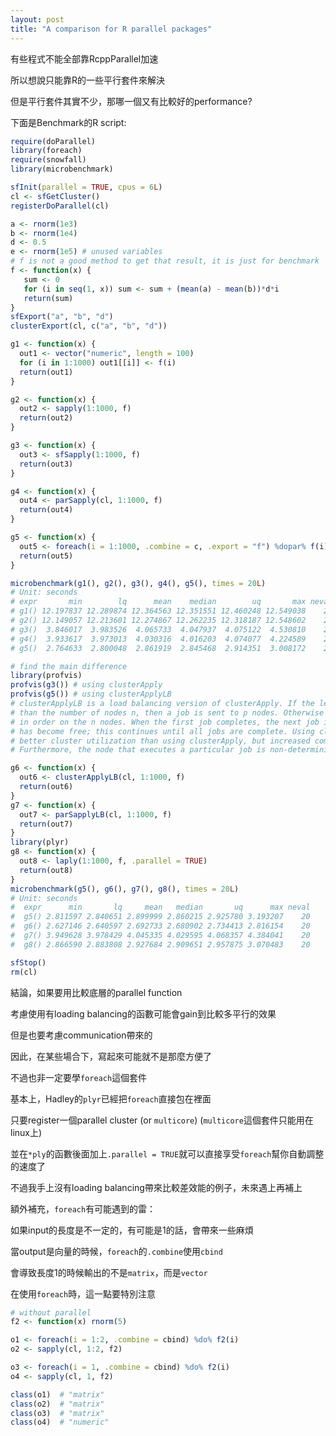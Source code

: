 ```yaml
---
layout: post
title: "A comparison for R parallel packages"
---
```


有些程式不能全部靠RcppParallel加速

所以想說只能靠R的一些平行套件來解決

但是平行套件其實不少，那哪一個又有比較好的performance?

下面是Benchmark的R script:

```R
require(doParallel)
library(foreach)
require(snowfall)
library(microbenchmark)

sfInit(parallel = TRUE, cpus = 6L)
cl <- sfGetCluster()
registerDoParallel(cl)

a <- rnorm(1e3)
b <- rnorm(1e4)
d <- 0.5
e <- rnorm(1e5) # unused variables
# f is not a good method to get that result, it is just for benchmark
f <- function(x) {
   sum <- 0
   for (i in seq(1, x)) sum <- sum + (mean(a) - mean(b))*d*i
   return(sum)
}
sfExport("a", "b", "d")
clusterExport(cl, c("a", "b", "d"))

g1 <- function(x) {
  out1 <- vector("numeric", length = 100)
  for (i in 1:1000) out1[[i]] <- f(i)
  return(out1)
}

g2 <- function(x) {
  out2 <- sapply(1:1000, f)
  return(out2)
}

g3 <- function(x) {
  out3 <- sfSapply(1:1000, f)
  return(out3)
}

g4 <- function(x) {
  out4 <- parSapply(cl, 1:1000, f)
  return(out4)
}

g5 <- function(x) {
  out5 <- foreach(i = 1:1000, .combine = c, .export = "f") %dopar% f(i)
  return(out5)
}

microbenchmark(g1(), g2(), g3(), g4(), g5(), times = 20L)
# Unit: seconds
# expr       min        lq      mean    median        uq       max neval
# g1() 12.197837 12.289874 12.364563 12.351551 12.460248 12.549038    20
# g2() 12.149057 12.213601 12.274867 12.262235 12.318187 12.548602    20
# g3()  3.846017  3.983526  4.065733  4.047937  4.075122  4.530810    20
# g4()  3.933617  3.973013  4.030316  4.016203  4.074077  4.224589    20
# g5()  2.764633  2.800048  2.861919  2.845468  2.914351  3.008172    20

# find the main difference
library(profvis)
profvis(g3()) # using clusterApply
profvis(g5()) # using clusterApplyLB
# clusterApplyLB is a load balancing version of clusterApply. If the length p of seq is not greater 
# than the number of nodes n, then a job is sent to p nodes. Otherwise the first n jobs are placed 
# in order on the n nodes. When the first job completes, the next job is placed on the node that 
# has become free; this continues until all jobs are complete. Using clusterApplyLB can result in 
# better cluster utilization than using clusterApply, but increased communication can reduce performance. 
# Furthermore, the node that executes a particular job is non-deterministic.

g6 <- function(x) {
  out6 <- clusterApplyLB(cl, 1:1000, f)
  return(out6)
}
g7 <- function(x) {
  out7 <- parSapplyLB(cl, 1:1000, f)
  return(out7)
}
library(plyr)
g8 <- function(x) {
  out8 <- laply(1:1000, f, .parallel = TRUE)
  return(out8)
}
microbenchmark(g5(), g6(), g7(), g8(), times = 20L)
# Unit: seconds
#  expr      min       lq     mean   median       uq      max neval
#  g5() 2.811597 2.840651 2.899999 2.860215 2.925780 3.193207    20
#  g6() 2.627146 2.640597 2.692733 2.680902 2.734413 2.816154    20
#  g7() 3.949628 3.978429 4.045335 4.029595 4.068357 4.384041    20
#  g8() 2.866590 2.883808 2.927684 2.909651 2.957875 3.070483    20

sfStop()
rm(cl)
```

結論，如果要用比較底層的parallel function

考慮使用有loading balancing的函數可能會gain到比較多平行的效果

但是也要考慮communication帶來的

因此，在某些場合下，寫起來可能就不是那麼方便了

不過也非一定要學`foreach`這個套件

基本上，Hadley的`plyr`已經把`foreach`直接包在裡面

只要register一個parallel cluster (or `multicore`) (`multicore`這個套件只能用在linux上)

並在`*ply`的函數後面加上`.parallel = TRUE`就可以直接享受`foreach`幫你自動調整的速度了

不過我手上沒有loading balancing帶來比較差效能的例子，未來遇上再補上


額外補充，`foreach`有可能遇到的雷：

如果input的長度是不一定的，有可能是1的話，會帶來一些麻煩

當output是向量的時候，`foreach`的`.combine`使用`cbind`

會導致長度1的時候輸出的不是`matrix`，而是`vector`

在使用`foreach`時，這一點要特別注意

```R
# without parallel
f2 <- function(x) rnorm(5)

o1 <- foreach(i = 1:2, .combine = cbind) %do% f2(i)
o2 <- sapply(cl, 1:2, f2)

o3 <- foreach(i = 1, .combine = cbind) %do% f2(i)
o4 <- sapply(cl, 1, f2)

class(o1)  # "matrix"
class(o2)  # "matrix"
class(o3)  # "matrix"
class(o4)  # "numeric"
```

